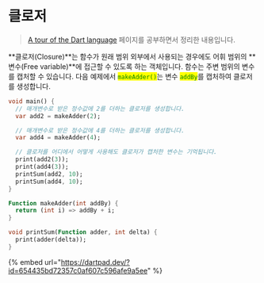 # 클로저

> [A tour of the Dart language](https://dart.dev/guides/language/language-tour) 페이지를 공부하면서 정리한 내용입니다.

**클로저(Closure)**는  함수가 원래 범위 외부에서 사용되는 경우에도 어휘 범위의 **변수(Free variable)**에 접근할 수 있도록 하는 객체입니다. 함수는 주변 범위의 변수를 캡처할 수 있습니다. 다음 예제에서 <mark style="color:green;">`makeAdder()`</mark>는 변수 <mark style="color:green;">`addBy`</mark>를 캡처하여 클로저를 생성합니다.&#x20;

```dart
void main() {
  // 매개변수로 받은 정수값에 2를 더하는 클로저를 생성합니다.
  var add2 = makeAdder(2);

  // 매개변수로 받은 정수값에 4를 더하는 클로저를 생성합니다.
  var add4 = makeAdder(4);

  // 클로저를 어디에서 어떻게 사용해도 클로저가 캡처한 변수는 기억됩니다.
  print(add2(3));
  print(add4(3));
  printSum(add2, 10);
  printSum(add4, 10);
}

Function makeAdder(int addBy) {
  return (int i) => addBy + i;
}

void printSum(Function adder, int delta) {
  print(adder(delta));
}
```

{% embed url="https://dartpad.dev/?id=654435bd72357c0af607c596afe9a5ee" %}

